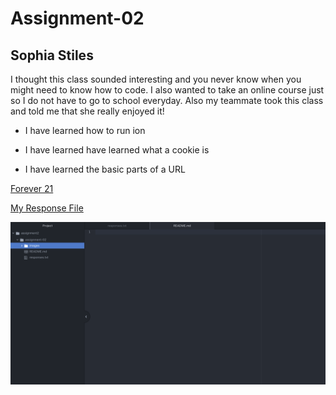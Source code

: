 # Assignment-02

## Sophia Stiles

I thought this class sounded interesting and you never know when you might need to know how to code. I also wanted to take an online course just so I do not have to go to school everyday. Also my teammate took this class and told me that she really enjoyed it!

 - I have learned how to run ion

- I have learned have learned what a cookie is

- I have learned the basic parts of a URL

 [Forever 21](https://www.forever21.com/us/shop)

  [My Response File](./responses.txt)

 ![Screenshot](./images/screenshot1.png)
